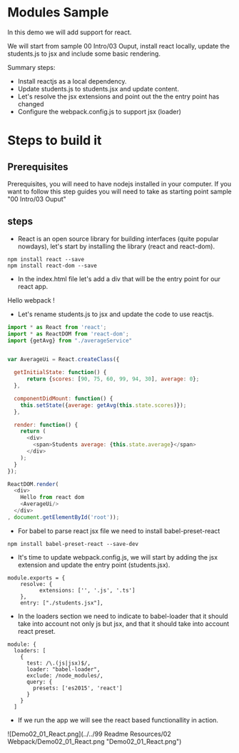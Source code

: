 # Modules Sample

In this demo we will add support for react.

We will start from sample 00 Intro/03 Ouput, install react locally, update the students.js to jsx and include some basic rendering.


Summary steps:
 - Install reactjs as a local dependency.
 - Update students.js to students.jsx and update content.
 - Let's resolve the jsx extensions and point out the the entry
point has changed
 - Configure the webpack.config.js to  support jsx (loader)



# Steps to build it

## Prerequisites

Prerequisites, you will need to have nodejs installed in your computer. If you
want to follow this step guides you will need to take as starting point sample "00 Intro/03 Ouput"

## steps

- React is an open source library for building interfaces (quite popular
  nowdays), let's start by installing the library (react and react-dom).


````
npm install react --save
npm install react-dom --save
````

- In the index.html file let's add a div that will be the entry point for our react app.

<body>
  Hello webpack !
  <div id="root">
  </div>
</body>


- Let's rename students.js to jsx and update the code to use reactjs.

```javascript
import * as React from 'react';
import * as ReactDOM from 'react-dom';
import {getAvg} from "./averageService"


var AverageUi = React.createClass({

  getInitialState: function() {
      return {scores: [90, 75, 60, 99, 94, 30], average: 0};
  },

  componentDidMount: function() {
    this.setState({average: getAvg(this.state.scores)});
  },

  render: function() {
    return (
      <div>
        <span>Students average: {this.state.average}</span>
      </div>
    );
  }
});

ReactDOM.render(
  <div>
    Hello from react dom
    <AverageUi/>
  </div>
, document.getElementById('root'));
```

- For babel to parse react jsx file we need to install babel-preset-react

````
npm install babel-preset-react --save-dev
````

- It's time to update webpack.config.js, we will start by adding the jsx extension
and update the entry point (students.jsx).

````
module.exports = {
	resolve: {
	      extensions: ['', '.js', '.ts']
	},
	entry: ["./students.jsx"],
````

- In the loaders section we need to indicate to babel-loader that it should take
into account not only js but jsx, and that it should take into account react
preset.

````
module: {
  loaders: [
    {
      test: /\.(js|jsx)$/,
      loader: "babel-loader",
      exclude: /node_modules/,
      query: {
        presets: ['es2015', 'react']
      }
    }
  ]
````

- If we run the app we will see the react based functionallity in action.

![Demo02_01_React.png](../../99 Readme Resources/02 Webpack/Demo02_01_React.png "Demo02_01_React.png")
